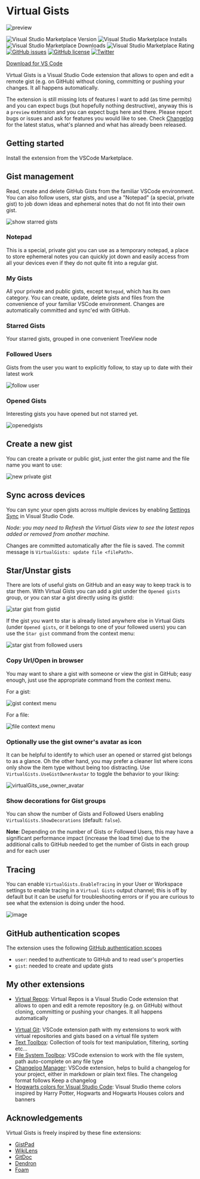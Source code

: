 # Virtual Gists

![preview](https://img.shields.io/badge/-preview-orange)

<!--[![Publish Extension](https://github.com/carlocardella/vscode-VirtualGists/actions/workflows/PublishExtension.yml/badge.svg)](https://github.com/carlocardella/vscode-VirtualGists/actions/workflows/PublishExtension.yml)-->
![Visual Studio Marketplace Version](https://img.shields.io/visual-studio-marketplace/v/carlocardella.vscode-virtualGists)
![Visual Studio Marketplace Installs](https://img.shields.io/visual-studio-marketplace/i/carlocardella.vscode-virtualGists)
![Visual Studio Marketplace Downloads](https://img.shields.io/visual-studio-marketplace/d/carlocardella.vscode-virtualGists)
![Visual Studio Marketplace Rating](https://img.shields.io/visual-studio-marketplace/r/carlocardella.vscode-virtualGists)
[![GitHub issues](https://img.shields.io/github/issues/carlocardella/vscode-VirtualGists.svg)](https://github.com/carlocardella/vscode-VirtualGists/issues)
[![GitHub license](https://img.shields.io/github/license/carlocardella/vscode-VirtualGists.svg)](https://github.com/carlocardella/vscode-VirtualGists/blob/master/LICENSE.md)
[![Twitter](https://img.shields.io/twitter/url/https/github.com/carlocardella/vscode-VirtualGists.svg?style=social)](https://twitter.com/intent/tweet?text=Wow:&url=https%3A%2F%2Fgithub.com%2Fcarlocardella%2Fvscode-VirtualGists)
<!-- [![Open in Visual Studio Code](https://open.vscode.dev/badges/open-in-vscode.svg)](https://open.vscode.dev/carlocardella/vscode-texttoolbox) -->

[Download for VS Code](https://marketplace.visualstudio.com/items?itemName=CarloCardella.vscode-virtualgists)

<!-- [Download for VS Codium](https://open-vsx.org/extension/carlocardella/vscode-texttoolbox) -->

Virtual Gists is a Visual Studio Code extension that allows to open and edit a remote gist (e.g. on GitHub) without cloning, committing or pushing your changes. It all happens automatically.

The extension is still missing lots of features I want to add (as time permits) and you can expect bugs (but hopefully nothing destructive), anyway this is a `preview` extension and you can expect bugs here and there. Please report bugs or issues and ask for features you would like to see. Check [Changelog](CHANGELOG.md) for the latest status, what's planned and what has already been released.

## Getting started

Install the extension from the VSCode Marketplace.

## Gist management

Read, create and delete GitHub Gists from the familiar VSCode environment. You can also follow users, star gists, and use a "Notepad" (a special, private gist) to job down ideas and ephemeral notes that do not fit into their own gist.

<!-- ![image](https://user-images.githubusercontent.com/5784415/197618303-98f29f54-6e8f-46bb-9f18-fe9989df4f97.png) -->

![show starred gists](https://user-images.githubusercontent.com/5784415/197624729-0c20ce8b-9cd9-4f53-97dd-69cb61a42fdf.gif)

### Notepad

This is a special, private gist you can use as a temporary notepad, a place to store ephemeral notes you can quickly jot down and easily access from all your devices even if they do not quite fit into a regular gist.

### My Gists

All your private and public gists, except `Notepad`, which has its own category. You can create, update, delete gists and files from the convenience of your familiar VSCode environment. Changes are automatically committed and sync'ed with GitHub.

### Starred Gists

Your starred gists, grouped in one convenient TreeView node

### Followed Users

Gists from the user you want to explicitly follow, to stay up to date with their latest work

![follow user](https://user-images.githubusercontent.com/5784415/200188563-725d6a20-71af-4cb1-8424-2ce6aa25fdd9.gif)

### Opened Gists

Interesting gists you have opened but not starred yet.

![openedgists](https://user-images.githubusercontent.com/5784415/201803325-acd4a167-cbd3-4d92-b0d4-dc2c5ef28ff9.gif)

## Create a new gist

You can create a private or public gist, just enter the gist name and the file name you want to use:

![new private gist](https://user-images.githubusercontent.com/5784415/197658237-f2d56e7a-2cbd-4d3a-9b9b-78a963a7336c.gif)

## Sync across devices

You can sync your open gists across multiple devices by enabling [Settings Sync](https://code.visualstudio.com/docs/editor/settings-sync) in Visual Studio Code.

*Node: you may need to Refresh the Virtual Gists view to see the latest repos added or removed from another machine.*

Changes are committed automatically after the file is saved. The commit message is `VirtualGists: update file <filePath>`.

## Star/Unstar gists

There are lots of useful gists on GitHub and an easy way to keep track is to star them. With Virtual Gists you can add a gist under the `Opened gists` group, or you can star a gist directly using its gistId:

![star gist from gistid](https://user-images.githubusercontent.com/5784415/203449831-687a6f2c-a1a9-4464-9d21-fa264c5b1409.gif)

If the gist you want to star is already listed anywhere else in Virtual Gists (under `Opened gists`, or it belongs to one of your followed users) you can use the `Star gist` command from the context menu:

![star gist from followed users](https://user-images.githubusercontent.com/5784415/203450921-605aff3a-5be4-4d4f-9645-89860a50a9d8.gif)

### Copy Url/Open in browser

You may want to share a gist with someone or view the gist in GitHub; easy enough, just use the appropriate command from the context menu.

For a gist:

![gist context menu](https://user-images.githubusercontent.com/5784415/203451530-22ab5558-21a3-4f27-931f-a45c55462576.png)

For a file:

![file context menu](https://user-images.githubusercontent.com/5784415/203451593-461c6da1-4773-4fd4-a4ba-a93ac0383c32.png)

### Optionally use the gist owner's avatar as icon

It can be helpful to identify to which user an opened or starred gist belongs to as a glance. Oh the other hand, you may prefer a cleaner list where icons only show the item type without being too distracting. Use `VirtualGists.UseGistOwnerAvatar` to toggle the behavior to your liking:

![virtualGits_use_owner_avatar](https://user-images.githubusercontent.com/5784415/204113210-2b3c1c64-9205-4ac7-800d-cd449f98df6a.gif)

### Show decorations for Gist groups

You can show the number of Gists and Followed Users enabling `VirtualGists.ShowDecorations` (default: `false`).

**Note**: Depending on the number of Gists or Followed Users, this may have a significant performance impact (increase the load time) due to the additional calls to GitHub needed to get the number of Gists in each group and for each user

## Tracing

You can enable `VirtualGists.EnableTracing` in your User or Workspace settings to enable tracing in a `Virtual Gists` output channel; this is off by default but it can be useful for troubleshooting errors or if you are curious to see what the extension is doing under the hood.

![image](https://user-images.githubusercontent.com/5784415/197569014-153f751e-6f37-4dd8-a5e6-3d50dc67b3de.png)

## GitHub authentication scopes

The extension uses the following [GitHub authentication scopes](https://docs.github.com/en/developers/apps/building-oauth-apps/scopes-for-oauth-apps)

- `user`: needed to authenticate to GitHub and to read user's properties
- `gist`: needed to create and update gists

## My other extensions

* [Virtual Repos](https://github.com/carlocardella/vscode-VirtualRepos): Virtual Repos is a Visual Studio Code extension that allows to open and edit a remote repository (e.g. on GitHub) without cloning, committing or pushing your changes. It all happens automatically
<!-- * [Virtual Gists](https://github.com/carlocardella/vscode-VirtualGists): Virtual Gists is a Visual Studio Code extension that allows to open and edit a remote gist (e.g. on GitHub) without cloning, committing or pushing your changes. It all happens automatically -->
* [Virtual Git](https://github.com/carlocardella/vscode-VirtualGit): VSCode extension path with my extensions to work with virtual repositories and gists based on a virtual file system
* [Text Toolbox](https://github.com/carlocardella/vscode-TextToolbox): Collection of tools for text manipulation, filtering, sorting etc...
* [File System Toolbox](https://github.com/carlocardella/vscode-FileSystemToolbox): VSCode extension to work with the file system, path auto-complete on any file type
* [Changelog Manager](https://github.com/carlocardella/vscode-ChangelogManager): VSCode extension, helps to build a changelog for your project, either in markdown or plain text files. The changelog format follows Keep a changelog
* [Hogwarts colors for Visual Studio Code](https://github.com/carlocardella/hogwarts-colors-for-vscode): Visual Studio theme colors inspired by Harry Potter, Hogwarts and Hogwarts Houses colors and banners

## Acknowledgements

Virtual Gists is freely inspired by these fine extensions:

* [GistPad](https://marketplace.visualstudio.com/items?itemName=vsls-contrib.gistfs)
* [WikiLens](https://marketplace.visualstudio.com/items?itemName=lostintangent.wikilens)
* [GitDoc](https://marketplace.visualstudio.com/items?itemName=vsls-contrib.gitdoc)
* [Dendron](https://marketplace.visualstudio.com/items?itemName=dendron.dendron)
* [Foam](https://marketplace.visualstudio.com/items?itemName=foam.foam-vscode)
